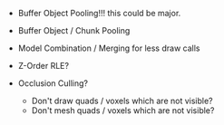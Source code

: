- Buffer Object Pooling!!! this could be major.


- Buffer Object / Chunk Pooling
- Model Combination / Merging for less draw calls
- Z-Order RLE?

- Occlusion Culling?
  - Don't draw quads / voxels which are not visible?
  - Don't mesh quads / voxels which are not visible?
